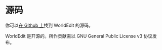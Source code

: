 # 源码

你可以[在 Github 上](https://github.com/EngineHub/WorldEdit)找到 WorldEdit 的源码。

WorldEdit 是开源的。所作贡献需以 GNU General Public License v3 协议发布。